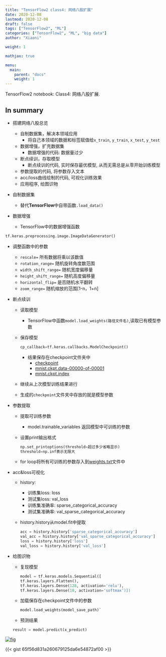 ```yaml
---
title: "TensorFlow2 class4: 网络八股扩展"
date: 2020-12-08
lastmod: 2020-12-08
draft: false
tags: ["TensorFlow2", "ML"]
categories: ["TensorFlow2", "ML", "big data"]
author: "Xiaoni"

weight: 1

mathjax: true

menu:
  main:
    parent: "docs"
    weight: 1
---
```


TensorFlow2 notebook: Class4: 网络八股扩展.

<!--more-->

## In summary

- 搭建网络八股总览
  - 自制数据集，解决本领域应用
    - 将自己本领域的数据和标签赋值给`x_train`, `y_train`, `x_test`, `y_test`
  - 数据增强，扩充数据集
    - 数据增强的代码: 数据量过少
  - 断点续训，存取模型
    - 断点续训的代码, 实时保存最优模型, 从而无需总是从零开始训练模型
  - 参数提取的代码, 将参数存入文本
  - acc/loss曲线绘制的代码, 可视化训练效果
  - 应用程序, 给图识物

- 自制数据集
  - 替代**TensorFlow**中自带函数`.load_data()`

- 数据增强
  - TensorFlow中的数据增强函数

```python
tf.keras.preprocessing.image.ImageDataGenerator()
```

- 调整函数中的参数
  - `rescale=` 所有数据将乘以该数值
  - `rotation_range=`  随机旋转角度数范围
  - `width_shift_range=` 随机宽度偏移量
  - `height_shift_range=` 随机高度偏移量
  - `horizontal_flip=` 是否随机水平翻转
  - `zoom_range=` 随机缩放的范围[1-n，1+n]
  
- 断点续训
  - 读取模型
    - TensorFlow中函数`model.load_weights(路径文件名)`,读取已有模型参数
  - 保存模型

    ```python
    cp_callback=tf.keras.callbacks.ModelCheckpoint()
    ```

    - 结果保存在checkpoint文件夹中
      - [checkpoint](checkpoint)
      - [mnist.ckpt.data-00000-of-00001](mnist.ckpt.data-00000-of-00001)
      - [mnist.ckpt.index](mnist.ckpt.index)
  - 继续从上次模型训练结果进行
  - 生成的`checkpoint`文件夹中存放的就是模型参数

- 参数提取
  - 提取可训练参数
    - model.trainable_variables 返回模型中可训练的参数
  - 设置print输出格式

    ```python
    np.set_printoptions(threshold=超过多少省略显示)
    threshold=np.inf表示无限大
    ```

  - for loop将所有可训练的参数存入到[weights.txt](weights.txt)文件中

- acc&loss可视化
  - history:
    - 训练集loss: loss
    - 测试集loss: val_loss
    - 训练集准确率: sparse_categorical_accuracy
    - 测试集准确率: val_sparse_categorical_accuracy
  - history.history从model.fit中提取

    ```python
    acc = history.history['sparse_categorical_accuracy']
    val_acc = history.history['val_sparse_categorical_accuracy']
    loss = history.history['loss']
    val_loss = history.history['val_loss']
    ```

- 给图识物
  - 复现模型

    ```python
    model = tf.keras.models.Sequential([
    tf.keras.layers.Flatten(),
    tf.keras.layers.Dense(128, activation='relu'), 
    tf.keras.layers.Dense(10, activation='softmax’)])
    ```

  - 加载保存在checkpoint文件中的参数

    ```python
    model.load_weights(model_save_path)`
    ```

  - 预测结果
  
  ```python
  result = model.predict(x_predict)
  ```

[![fig](fig1.png)](https://gist.github.com/xiaonilee/65f56d831a260679125da6e54872af00)

{{< gist 65f56d831a260679125da6e54872af00 >}}
